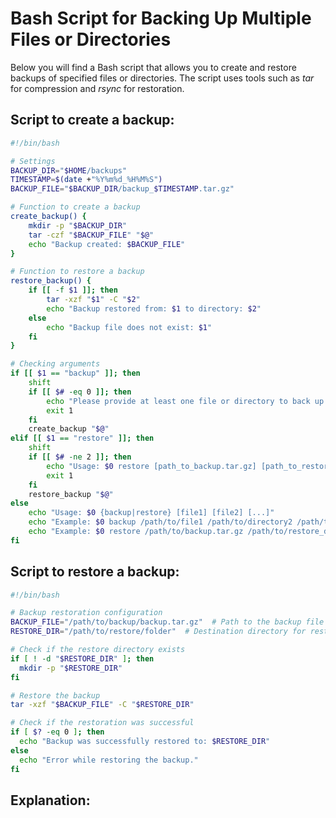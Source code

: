 # Bash Script for Backing Up Multiple Files or Directories
Below you will find a Bash script that allows you to create and restore backups of specified files or directories. The script uses tools such as *tar* for compression and *rsync* for restoration.

## Script to create a backup:

```bash
#!/bin/bash

# Settings
BACKUP_DIR="$HOME/backups"
TIMESTAMP=$(date +"%Y%m%d_%H%M%S")
BACKUP_FILE="$BACKUP_DIR/backup_$TIMESTAMP.tar.gz"

# Function to create a backup
create_backup() {
    mkdir -p "$BACKUP_DIR"
    tar -czf "$BACKUP_FILE" "$@"
    echo "Backup created: $BACKUP_FILE"
}

# Function to restore a backup
restore_backup() {
    if [[ -f $1 ]]; then
        tar -xzf "$1" -C "$2"
        echo "Backup restored from: $1 to directory: $2"
    else
        echo "Backup file does not exist: $1"
    fi
}

# Checking arguments
if [[ $1 == "backup" ]]; then
    shift
    if [[ $# -eq 0 ]]; then
        echo "Please provide at least one file or directory to back up."
        exit 1
    fi
    create_backup "$@"
elif [[ $1 == "restore" ]]; then
    shift
    if [[ $# -ne 2 ]]; then
        echo "Usage: $0 restore [path_to_backup.tar.gz] [path_to_restore_directory]"
        exit 1
    fi
    restore_backup "$@"
else
    echo "Usage: $0 {backup|restore} [file1] [file2] [...]"
    echo "Example: $0 backup /path/to/file1 /path/to/directory2 /path/to/file3"
    echo "Example: $0 restore /path/to/backup.tar.gz /path/to/restore_directory"
fi
```

## Script to restore a backup:

```bash
#!/bin/bash

# Backup restoration configuration
BACKUP_FILE="/path/to/backup/backup.tar.gz"  # Path to the backup file
RESTORE_DIR="/path/to/restore/folder"  # Destination directory for restoration

# Check if the restore directory exists
if [ ! -d "$RESTORE_DIR" ]; then
  mkdir -p "$RESTORE_DIR"
fi

# Restore the backup
tar -xzf "$BACKUP_FILE" -C "$RESTORE_DIR"

# Check if the restoration was successful
if [ $? -eq 0 ]; then
  echo "Backup was successfully restored to: $RESTORE_DIR"
else
  echo "Error while restoring the backup."
fi
```
## Explanation:
